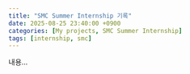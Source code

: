 ```yaml
---
title: "SMC Summer Internship 기록"
date: 2025-08-25 23:40:00 +0900
categories: [My projects, SMC Summer Internship]
tags: [internship, smc]
---
```

내용...
